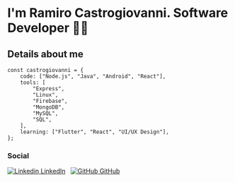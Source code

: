 # I'm Ramiro Castrogiovanni. Software Developer 👨‍💻


## Details about me

```
const castrogiovanni = {
	code: ["Node.js", "Java", "Android", "React"],
	tools: [
		"Express",
		"Linux",
		"Firebase",
		"MongoDB",
		"MySQL",
		"SQL",
	],
	learning: ["Flutter", "React", "UI/UX Design"],
};
```

### Social

 [![Linkedin](https://i.stack.imgur.com/gVE0j.png) LinkedIn](https://www.linkedin.com/in/ramiro-castrogiovanni-820596156/)
&nbsp;
[![GitHub](https://i.stack.imgur.com/tskMh.png) GitHub](https://github.com/Castrogiovanni20)
